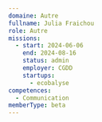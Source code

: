 ```yaml
---
domaine: Autre
fullname: Julia Fraichou
role: Autre
missions:
  - start: 2024-06-06
    end: 2024-08-16
    status: admin
    employer: CGDD
    startups:
      - ecobalyse
competences:
  - Communication
memberType: beta
---
```

